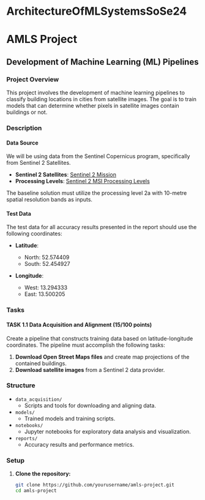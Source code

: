 # ArchitectureOfMLSystemsSoSe24

# AMLS Project

## Development of Machine Learning (ML) Pipelines

### Project Overview

This project involves the development of machine learning pipelines to classify building locations in cities from satellite images. The goal is to train models that can determine whether pixels in satellite images contain buildings or not.

### Description

#### Data Source

We will be using data from the Sentinel Copernicus program, specifically from Sentinel 2 Satellites.

- **Sentinel 2 Satellites**: [Sentinel 2 Mission](https://sentiwiki.copernicus.eu/web/s2-mission)
- **Processing Levels**: [Sentinel 2 MSI Processing Levels](https://sentinels.copernicus.eu/web/sentinel/user-guides/sentinel-2-msi/processing-levels)

The baseline solution must utilize the processing level 2a with 10-metre spatial resolution bands as inputs.

#### Test Data

The test data for all accuracy results presented in the report should use the following coordinates:

- **Latitude**:

  - North: 52.574409
  - South: 52.454927

- **Longitude**:
  - West: 13.294333
  - East: 13.500205

### Tasks

#### TASK 1.1 Data Acquisition and Alignment (15/100 points)

Create a pipeline that constructs training data based on latitude-longitude coordinates. The pipeline must accomplish the following tasks:

1. **Download Open Street Maps files** and create map projections of the contained buildings.
2. **Download satellite images** from a Sentinel 2 data provider.

### Structure

- `data_acquisition/`
  - Scripts and tools for downloading and aligning data.
- `models/`
  - Trained models and training scripts.
- `notebooks/`
  - Jupyter notebooks for exploratory data analysis and visualization.
- `reports/`
  - Accuracy results and performance metrics.

### Setup

1. **Clone the repository:**
   ```bash
   git clone https://github.com/yourusername/amls-project.git
   cd amls-project
   ```
